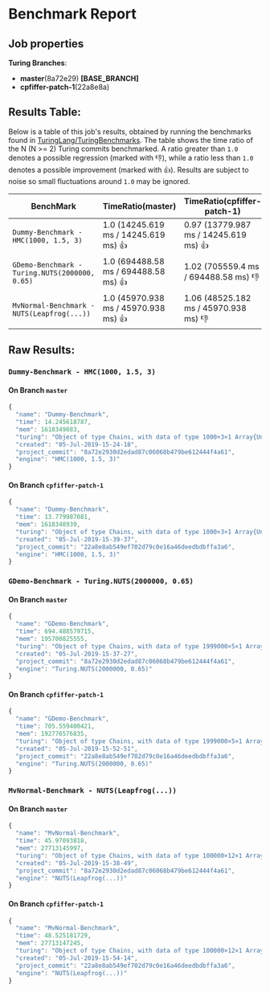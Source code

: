 # Benchmark Report

## Job properties

**Turing Branches**:
- **master**(8a72e29) **[BASE_BRANCH]**
- **cpfiffer-patch-1**(22a8e8a) 

## Results Table:

Below is a table of this job's results, obtained by running the
benchmarks found in
[TuringLang/TuringBenchmarks](https://github.com/TuringLang/TuringBenchmarks). The
table shows the time ratio of the N (N >= 2) Turing commits
benchmarked. A ratio greater than `1.0` denotes a possible regression
(marked with :-1:), while a ratio less than `1.0` denotes a possible
improvement (marked with :+1:). Results are subject to
noise so small fluctuations around `1.0` may be ignored.

| BenchMark    |  TimeRatio(master) |  TimeRatio(cpfiffer-patch-1) | 
| -----------  |  ----------------------- |  ----------------------- | 
| `Dummy-Benchmark - HMC(1000, 1.5, 3)` |  1.0 (14245.619 ms / 14245.619 ms) :+1: |  0.97 (13779.987 ms / 14245.619 ms) :+1: | 
| `GDemo-Benchmark - Turing.NUTS(2000000, 0.65)` |  1.0 (694488.58 ms / 694488.58 ms) :+1: |  1.02 (705559.4 ms / 694488.58 ms) :-1: | 
| `MvNormal-Benchmark - NUTS(Leapfrog(...))` |  1.0 (45970.938 ms / 45970.938 ms) :+1: |  1.06 (48525.182 ms / 45970.938 ms) :-1: | 

## Raw Results:

### `Dummy-Benchmark - HMC(1000, 1.5, 3)`
#### On Branch `master`
```javascript
{
  "name": "Dummy-Benchmark",
  "time": 14.245618787,
  "mem": 1618349083,
  "turing": "Object of type Chains, with data of type 1000×3×1 Array{Union{Missing, Float64},3}\n\nLog evidence      = 0.0\nIterations        = 1:1000\nThinning interval = 1\nChains            = 1\nSamples per chain = 1000\ninternals         = eval_num, lp\nparameters        = p\n\nparameters\n   Mean    SD   Naive SE  MCSE    ESS  \np 0.7273 0.1034   0.0033 0.0133 60.1983\n\n",
  "created": "05-Jul-2019-15-24-18",
  "project_commit": "8a72e2930d2edad87c06068b479be612444f4a61",
  "engine": "HMC(1000, 1.5, 3)"
}

```

#### On Branch `cpfiffer-patch-1`
```javascript
{
  "name": "Dummy-Benchmark",
  "time": 13.779987081,
  "mem": 1618348939,
  "turing": "Object of type Chains, with data of type 1000×3×1 Array{Union{Missing, Float64},3}\n\nLog evidence      = 0.0\nIterations        = 1:1000\nThinning interval = 1\nChains            = 1\nSamples per chain = 1000\ninternals         = eval_num, lp\nparameters        = p\n\nparameters\n   Mean    SD   Naive SE  MCSE    ESS \np 0.7348 0.1157   0.0037 0.0166 48.827\n\n",
  "created": "05-Jul-2019-15-39-37",
  "project_commit": "22a8e8ab549ef702d79c0e16a46deedbdbffa3a6",
  "engine": "HMC(1000, 1.5, 3)"
}

```

### `GDemo-Benchmark - Turing.NUTS(2000000, 0.65)`
#### On Branch `master`
```javascript
{
  "name": "GDemo-Benchmark",
  "time": 694.488579715,
  "mem": 195700825555,
  "turing": "Object of type Chains, with data of type 1999000×5×1 Array{Union{Missing, Float64},3}\n\nLog evidence      = 0.0\nIterations        = 1:1999000\nThinning interval = 1\nChains            = 1\nSamples per chain = 1999000\ninternals         = eval_num, lf_eps, lp\nparameters        = m, s\n\nparameters\n   Mean    SD   Naive SE  MCSE        ESS     \nm 1.1671 0.7852   0.0006 0.0012  4.0354119×10⁵\ns 1.9738 1.7985   0.0013 0.0026 4.62757612×10⁵\n\n",
  "created": "05-Jul-2019-15-37-27",
  "project_commit": "8a72e2930d2edad87c06068b479be612444f4a61",
  "engine": "Turing.NUTS(2000000, 0.65)"
}

```

#### On Branch `cpfiffer-patch-1`
```javascript
{
  "name": "GDemo-Benchmark",
  "time": 705.559400421,
  "mem": 192776576835,
  "turing": "Object of type Chains, with data of type 1999000×5×1 Array{Union{Missing, Float64},3}\n\nLog evidence      = 0.0\nIterations        = 1:1999000\nThinning interval = 1\nChains            = 1\nSamples per chain = 1999000\ninternals         = eval_num, lf_eps, lp\nparameters        = m, s\n\nparameters\n   Mean    SD   Naive SE  MCSE       ESS     \nm 1.1666 0.7944   0.0006 0.0013 3.9065161×10⁵\ns 1.9870 1.9163   0.0014 0.0034 3.0938009×10⁵\n\n",
  "created": "05-Jul-2019-15-52-51",
  "project_commit": "22a8e8ab549ef702d79c0e16a46deedbdbffa3a6",
  "engine": "Turing.NUTS(2000000, 0.65)"
}

```

### `MvNormal-Benchmark - NUTS(Leapfrog(...))`
#### On Branch `master`
```javascript
{
  "name": "MvNormal-Benchmark",
  "time": 45.97093818,
  "mem": 27713145997,
  "turing": "Object of type Chains, with data of type 100000×12×1 Array{Union{Missing, Float64},3}\n\nLog evidence      = 0.0\nIterations        = 1:100000\nThinning interval = 1\nChains            = 1\nSamples per chain = 100000\ninternals         = eval_num, lp\nparameters        = θ[8], θ[9], θ[1], θ[3], θ[5], θ[2], θ[7], θ[10], θ[4], θ[6]\n\nparameters\n        Mean    SD   Naive SE  MCSE     ESS   \n θ[1]  0.0156 1.0051   0.0032 0.0119 7142.5687\n θ[2]  0.0016 1.0036   0.0032 0.0122 6788.9543\n θ[3]  0.0092 0.9938   0.0031 0.0119 6957.2658\n θ[4]  0.0184 1.0006   0.0032 0.0118 7130.3559\n θ[5] -0.0049 1.0020   0.0032 0.0121 6885.5937\n θ[6]  0.0032 0.9994   0.0032 0.0122 6703.5411\n θ[7] -0.0116 0.",
  "created": "05-Jul-2019-15-38-49",
  "project_commit": "8a72e2930d2edad87c06068b479be612444f4a61",
  "engine": "NUTS(Leapfrog(...))"
}

```

#### On Branch `cpfiffer-patch-1`
```javascript
{
  "name": "MvNormal-Benchmark",
  "time": 48.525181729,
  "mem": 27713147245,
  "turing": "Object of type Chains, with data of type 100000×12×1 Array{Union{Missing, Float64},3}\n\nLog evidence      = 0.0\nIterations        = 1:100000\nThinning interval = 1\nChains            = 1\nSamples per chain = 100000\ninternals         = eval_num, lp\nparameters        = θ[8], θ[9], θ[1], θ[3], θ[5], θ[2], θ[7], θ[10], θ[4], θ[6]\n\nparameters\n        Mean    SD   Naive SE  MCSE     ESS   \n θ[1] -0.0261 1.0055   0.0032 0.0121 6853.2957\n θ[2]  0.0063 1.0070   0.0032 0.0120 7097.4135\n θ[3] -0.0160 1.0048   0.0032 0.0120 6981.9063\n θ[4]  0.0196 1.0048   0.0032 0.0119 7139.7564\n θ[5] -0.0135 1.0031   0.0032 0.0119 7143.3115\n θ[6] -0.0030 0.9887   0.0031 0.0119 6884.4908\n θ[7] -0.0192 0.",
  "created": "05-Jul-2019-15-54-14",
  "project_commit": "22a8e8ab549ef702d79c0e16a46deedbdbffa3a6",
  "engine": "NUTS(Leapfrog(...))"
}

```


